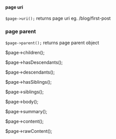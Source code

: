 
#### page uri

`$page->uri();` returns page uri eg. /blog/first-post

### page parent

`$page->parent();` returns page parent object

$page->children();

$page->hasDescendants();

$page->descendants();

$page->hasSiblings();

$page->siblings();

$page->body();

$page->summary();

$page->content();

$page->rawContent();
